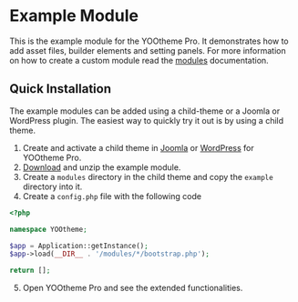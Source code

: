 # Example Module

This is the example module for the YOOtheme Pro. It demonstrates how to add asset files, builder elements and setting panels. For more information on how to create a custom module read the [modules](https://yootheme.com/support/yootheme-pro/joomla/developers-modules) documentation.

## Quick Installation

The example modules can be added using a child-theme or a Joomla or WordPress plugin. The easiest way to quickly try it out is by using a child theme. 

1. Create and activate a child theme in [Joomla](https://yootheme.com/support/yootheme-pro/joomla/developers-child-themes#create-a-child-theme) or [WordPress](https://yootheme.com/support/yootheme-pro/wordpress/developers-child-themes#create-a-child-theme) for YOOtheme Pro.
2. [Download](https://github.com/yootheme/example-module/archive/master.zip) and unzip the example module.
3. Create a `modules` directory in the child theme and copy the `example` directory into it.
4. Create a `config.php` file with the following code
```php
<?php

namespace YOOtheme;

$app = Application::getInstance();
$app->load(__DIR__ . '/modules/*/bootstrap.php');

return [];
```
5. Open YOOtheme Pro and see the extended functionalities.
